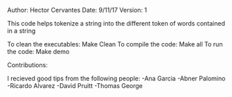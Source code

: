 Author: Hector Cervantes
Date: 9/11/17
Version: 1

This code helps tokenize a string into the different token of words contained in a string

To clean the executables:
   Make Clean
To compile the code:
   Make all
To run the code:
   Make demo

Contributions:

I recieved good tips from the following people:
  -Ana Garcia
  -Abner Palomino
  -Ricardo Alvarez
  -David Pruitt
  -Thomas George